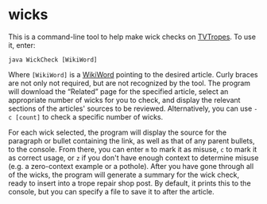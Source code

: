 # wicks

This is a command-line tool to help make wick checks on [TVTropes](https://tvtropes.org). To use it, enter:

    java WickCheck [WikiWord]

Where `[WikiWord]` is a [WikiWord](https://tvtropes.org/pmwiki/pmwiki.php/Main/WikiWord) pointing to the desired article. Curly braces are not only not required, but are not recognized by the tool. The program will download the &ldquo;Related&rdquo; page for the specified article, select an appropriate number of wicks for you to check, and display the relevant sections of the articles' sources to be reviewed. Alternatively, you can use `-c [count]` to check a specific number of wicks.

For each wick selected, the program will display the source for the paragraph or bullet containing the link, as well as that of any parent bullets, to the console. From there, you can enter `m` to mark it as misuse, `c` to mark it as correct usage, or `z` if you don't have enough context to determine misuse (e.g. a zero-context example or a pothole). After you have gone through all of the wicks, the program will generate a summary for the wick check, ready to insert into a trope repair shop post. By default, it prints this to the console, but you can specify a file to save it to after the article.